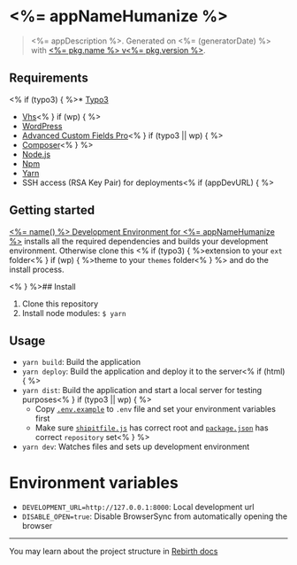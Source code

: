 # <%= appNameHumanize %>

> <%= appDescription %>. Generated on <%= (generatorDate) %> with [<%= pkg.name %> v<%= pkg.version %>](<%= (generatorRepository) %>).

## Requirements

<% if (typo3) { %>\* [Typo3](http://typo3.org)

- [Vhs](http://typo3.org/extensions/repository/view/vhs)<% } if (wp) { %>
- [WordPress](https://wordpress.org/)
- [Advanced Custom Fields Pro](http://www.advancedcustomfields.com/pro/)<% } if (typo3 || wp) { %>
- [Composer](https://getcomposer.org/)<% } %>
- [Node.js](http://nodejs.org/)
- [Npm](https://www.npmjs.org/)
- [Yarn](http://yarnpkg.com)
- SSH access (RSA Key Pair) for deployments<% if (appDevURL) { %>

## Getting started

[<%= name() %> Development Environment for <%= appNameHumanize %>](<%= appDevURL %>) installs all the required dependencies and builds your development environment. Otherwise clone this <% if (typo3) { %>extension to your `ext` folder<% } if (wp) { %>theme to your `themes` folder<% } %> and do the install process.

<% } %>## Install

1. Clone this repository
2. Install node modules: `$ yarn`

## Usage

- `yarn build`: Build the application
- `yarn deploy`: Build the application and deploy it to the server<% if (html) { %>
- `yarn dist`: Build the application and start a local server for testing purposes<% } if (typo3 || wp) { %>
  - Copy [`.env.example`](.env.example) to `.env` file and set your environment variables first
  - Make sure [`shipitfile.js`](shipitfile.js) has correct root and [`package.json`](package.json) has correct `repository` set<% } %>
- `yarn dev`: Watches files and sets up development environment

# Environment variables

- `DEVELOPMENT_URL=http://127.0.0.1:8000`: Local development url
- `DISABLE_OPEN=true`: Disable BrowserSync from automatically opening the browser

---

You may learn about the project structure in [Rebirth docs](https://joonasy.github.io/rebirth)

